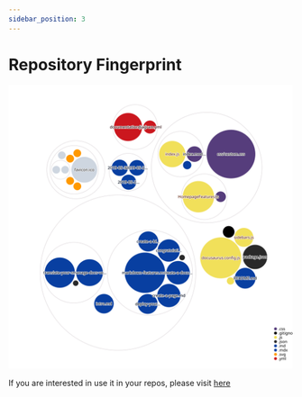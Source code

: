 ```yaml
---
sidebar_position: 3
---
```


# Repository Fingerprint

![asada](../../diagram.svg)

If you are interested in use it in your repos, please visit [here](https://octo.github.com/projects/repo-visualization)
